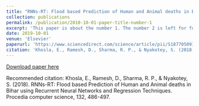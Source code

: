 ```yaml
---
title: "RNNs-RT: Flood based Prediction of Human and Animal deaths in Bihar using Recurrent Neural Networks and Regression Techniques"
collection: publications
permalink: /publication/2010-10-01-paper-title-number-1
excerpt: 'This paper is about the number 1. The number 2 is left for future work.'
date: 2019-10-01
venue: 'Elsevier'
paperurl: 'https://www.sciencedirect.com/science/article/pii/S1877050918307336'
citation: 'Khosla, E., Ramesh, D., Sharma, R. P., & Nyakotey, S. (2018). RNNs-RT: Flood based Prediction of Human and Animal deaths in Bihar using Recurrent Neural Networks and Regression Techniques. Procedia computer science, 132, 486-497'
---
```



[Download paper here](http://rashmipriya30.github.io/files/paper1.pdf)

Recommended citation: Khosla, E., Ramesh, D., Sharma, R. P., & Nyakotey, S. (2018). RNNs-RT: Flood based Prediction of Human and Animal deaths in Bihar using Recurrent Neural Networks and Regression Techniques. Procedia computer science, 132, 486-497.
